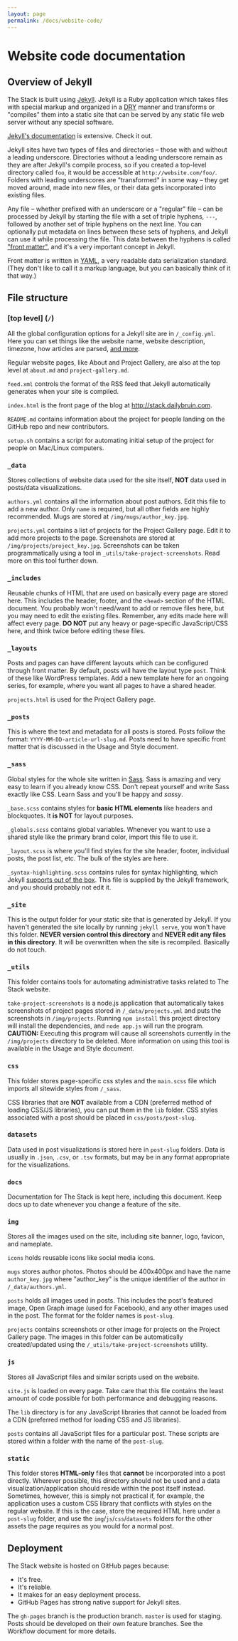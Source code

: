 ```yaml
---
layout: page
permalink: /docs/website-code/
---
```


# Website code documentation

## Overview of Jekyll

The Stack is built using [Jekyll](http://jekyllrb.com/). Jekyll is a Ruby
application which takes files with special markup and organized in a
[DRY](https://en.wikipedia.org/wiki/Don%27t_repeat_yourself) manner and
transforms or "compiles" them into a static site that can be served by any
static file web server without any special software.

[Jekyll's documentation](http://jekyllrb.com/docs/home/) is extensive. Check
it out.

Jekyll sites have two types of files and directories – those with and without
a leading underscore. Directories without a leading underscore remain as they
are after Jekyll's compile process, so if you created a top-level directory
called  `foo`, it would be accessible at `http://website.com/foo/`. Folders
with leading underscores are "transformed" in some way – they get moved around,
made into new files, or their data gets incorporated into existing files.

Any file – whether prefixed with an underscore or a "regular"
file – can be processed by Jekyll by starting the file with a set of
triple hyphens, `---`, followed by another set of triple hyphens on the next
line. You can optionally put metadata on lines between these sets of hyphens,
and Jekyll can use it while processing the file. This data between the
hyphens is called ["front matter"](http://jekyllrb.com/docs/frontmatter/),
and it's a very important concept in Jekyll.

Front matter is written in [YAML](http://www.yaml.org/refcard.html), a very
readable data serialization standard. (They don't like to call it a markup
language, but you can basically think of it that way.)

## File structure

### [top level] (`/`)

All the global configuration options for a Jekyll site are in `/_config.yml`.
Here you can set things like the website name, website description,
timezone, how articles are parsed,
[and more](https://jekyllrb.com/docs/configuration/).

Regular website pages, like About and Project Gallery, are also at the top
level at `about.md` and `project-gallery.md`.

`feed.xml` controls the format of the RSS feed that Jekyll automatically
generates when your site is compiled.

`index.html` is the front page of the blog at http://stack.dailybruin.com.

`README.md` contains information about the project for people landing on
the GitHub repo and new contributors.

`setup.sh` contains a script for automating initial setup of the project 
for people on Mac/Linux computers.

### `_data`

Stores collections of website data used for the site itself, **NOT** data used
in posts/data visualizations.

`authors.yml` contains all the information about post authors. Edit this file
to add a new author. Only `name` is required, but all other fields are
highly recommended. Mugs are stored at `/img/mugs/author_key.jpg`.

`projects.yml` contains a list of projects for the Project Gallery page. Edit
it to add more projects to the page. Screenshots are stored at
`/img/projects/project_key.jpg`. Screenshots can be taken programmatically
using a tool in `_utils/take-project-screenshots`. Read more on this tool
further down.

### `_includes`

Reusable chunks of HTML that are used on basically every page are stored here.
This includes the header, footer, and the `<head>` section of the HTML document.
You probably won't need/want to add or remove files here, but you may need to
edit the existing files. Remember, any edits made here will affect every page.
**DO NOT** put any heavy or page-specific JavaScript/CSS here, and think
twice before editing these files.

### `_layouts`

Posts and pages can have different layouts which can be configured through
front matter. By default, posts will have the layout type `post`. Think of
these like WordPress templates. Add a new template here for an ongoing series,
for example, where you want all pages to have a shared header.

`projects.html` is used for the Project Gallery page.

### `_posts`

This is where the text and metadata for all posts is stored. Posts follow
the format: `YYYY-MM-DD-article-url-slug.md`. Posts need to have specific
front matter that is discussed in the Usage and Style document.

### `_sass`

Global styles for the whole site written in [Sass](http://sass-lang.com/).
Sass is amazing and very easy to learn if you already know CSS. Don't
repeat yourself and write Sass exactly like CSS. Learn Sass and you'll be
happy and *sassy*.

`_base.scss` contains styles for **basic HTML elements** like headers and
blockquotes. It **is NOT** for layout purposes.

`_globals.scss` contains global variables. Whenever you want to use a shared
style like the primary brand color, import this file to use it.

`_layout.scss` is where you'll find styles for the site header, footer,
individual posts, the post list, etc. The bulk of the styles are here.

`_syntax-highlighting.scss` contains rules for syntax highlighting, which
Jekyll
[supports out of the box](https://jekyllrb.com/docs/templates/#code-snippet-highlighting).
This file is supplied by the Jekyll framework, and you should probably not
edit it.

### `_site`

This is the output folder for your static site that is generated by Jekyll.
If you haven't generated the site locally by running `jekyll serve`, you won't
have this folder. **NEVER version control this directory** and **NEVER edit
any files in this directory**. It will be overwritten when the site is
recompiled. Basically do not touch.

### `_utils`

This folder contains tools for automating administrative tasks related to
The Stack website.

`take-project-screenshots` is a node.js application that automatically
takes screenshots of project pages stored in `/_data/projects.yml` and puts
the screenshots in `/img/projects`. Running `npm install` this project
directory will install the dependencies, and `node app.js` will run the program.
**CAUTION:** Executing this program will cause all screenshots currently in the
`/img/projects` directory to be deleted. More information on using this tool
is available in the Usage and Style document.

### `css`

This folder stores page-specific css styles and the `main.scss` file which
imports all sitewide styles from `/_sass`.

CSS libraries that are **NOT**
available from a CDN (preferred method of loading CSS/JS libraries), you
can put them in the `lib` folder. CSS styles associated with a post should
be placed in `css/posts/post-slug`.

### `datasets`

Data used in post visualizations is stored here in `post-slug` folders. Data
is usually in `.json`, `.csv`, or `.tsv` formats, but may be in any format
appropriate for the visualizations.

### `docs`

Documentation for The Stack is kept here, including this document. Keep docs
up to date whenever you change a feature of the site.

### `img`

Stores all the images used on the site, including site banner, logo, favicon,
and nameplate.

`icons` holds reusable icons like social media icons.

`mugs` stores author photos. Photos should be 400x400px and have the name
`author_key.jpg` where "author_key" is the unique identifier of the author in
`/_data/authors.yml`.

`posts` holds all images used in posts. This includes the post's featured
image, Open Graph image (used for Facebook), and any other images used in the
post. The format for the folder names is `post-slug`.

`projects` contains screenshots or other image for projects on the Project
Gallery page. The images in this folder can be automatically created/updated
using the `/_utils/take-project-screenshots` utility.

### `js`

Stores all JavaScript files and similar scripts used on the website.

`site.js` is loaded on every page. Take care that this file contains the least
amount of code possible for both performance and debugging reasons.

The `lib` directory is for any JavaScript libraries that cannot be loaded from
a CDN (preferred method for loading CSS and JS libraries).

`posts` contains all JavaScript files for a particular post. These scripts
are stored within a folder with the name of the `post-slug`.

### `static`

This folder stores **HTML-only** files that **cannot** be incorporated into
a post directly. Wherever possible, this directory should not be used and a
data visualization/application should reside within the post itself instead.
Sometimes, however, this is simply not practical if, for example, the
application uses a custom CSS library that conflicts with styles on the
regular website. If this is the case, store the required HTML here under a
`post-slug` folder, and use the `img`/`js`/`css`/`datasets` folders for
the other assets the page requires as you would for a normal post.

## Deployment

The Stack website is hosted on GitHub pages because:

- It's free.
- It's reliable.
- It makes for an easy deployment process.
- GitHub Pages has strong native support for Jekyll sites.

The `gh-pages` branch is the production branch. `master` is used for staging.
Posts should be developed on their own feature branches. See the Workflow
document for more details.
